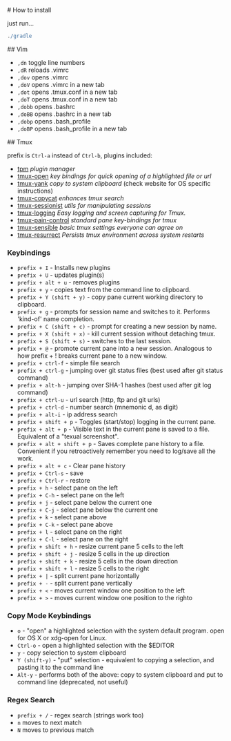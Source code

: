 # How to install

just run...

```.groovy
./gradle
```

## Vim

- `,dn` toggle line numbers
- `,dR` reloads .vimrc
- `,dov` opens .vimrc 
- `,doV` opens .vimrc in a new tab
- `,dot` opens .tmux.conf in a new tab
- `,doT` opens .tmux.conf in a new tab
- `,dobb` opens .bashrc
- `,doBB` opens .bashrc in a new tab
- `,dobp` opens .bash_profile
- `,doBP` opens .bash_profile in a new tab

## Tmux

prefix is `Ctrl-a` instead of `Ctrl-b`, plugins included:

- [tpm](http://github.com/tmux-plugins/tpm) _plugin manager_
- [tmux-open](http://github.com/tmux-plugins/tmux-open) _key bindings for quick opening of a highlighted file or url_
- [tmux-yank](http://github.com/tmux-plugins/tmux-yank) _copy to system clipboard_ (check website for OS specific instructions)
- [tmux-copycat](http://github.com/tmux-plugins/tmux-copycat) _enhances tmux search_
- [tmux-sessionist](http://github.com/tmux-plugins/tmux-sessionist) _utils for manipulating sessions_
- [tmux-logging](http://github.com/tmux-plugins/tmux-logging) _Easy logging and screen capturing for Tmux._
- [tmux-pain-control](http://github.com/tmux-plugins/tmux-pain-control) _standard pane key-bindings for tmux_
- [tmux-sensible](http://github.com/tmux-plugins/tmux-sensible) _basic tmux settings everyone can agree on_
- [tmux-resurrect](http://github.com/tmux-plugins/tmux-resurrect) _Persists tmux environment across system restarts_

### Keybindings

- `prefix + I` - Installs new plugins 
- `prefix + U` - updates plugin(s)
- `prefix + alt + u` - removes plugins
- `prefix + y` - copies text from the command line to clipboard.
- `prefix + Y (shift + y)` - copy pane current working directory to clipboard.
- `prefix + g` - prompts for session name and switches to it. Performs 'kind-of' name completion.
- `prefix + C (shift + c)` - prompt for creating a new session by name.
- `prefix + X (shift + x)` - kill current session without detaching tmux.
- `prefix + S (shift + s)` - switches to the last session.
- `prefix + @` - promote current pane into a new session. Analogous to how prefix + ! breaks current pane to a new window.
- `prefix + ctrl-f` - simple file search
- `prefix + ctrl-g` - jumping over git status files (best used after git status command)
- `prefix + alt-h` - jumping over SHA-1 hashes (best used after git log command)
- `prefix + ctrl-u` - url search (http, ftp and git urls)
- `prefix + ctrl-d` - number search (mnemonic d, as digit)
- `prefix + alt-i` - ip address search
- `prefix + shift + p` - Toggles (start/stop) logging in the current pane.
- `prefix + alt + p` - Visible text in the current pane is saved to a file. Equivalent of a "texual screenshot".
- `prefix + alt + shift + p` - Saves complete pane history to a file. Convenient if you retroactively remember you need to log/save all the work.
- `prefix + alt + c` - Clear pane history
- `prefix + Ctrl-s` - save
- `prefix + Ctrl-r` - restore
- `prefix + h` - select pane on the left
- `prefix + C-h` - select pane on the left
- `prefix + j` - select pane below the current one
- `prefix + C-j` - select pane below the current one
- `prefix + k` - select pane above
- `prefix + C-k` - select pane above
- `prefix + l` - select pane on the right
- `prefix + C-l` - select pane on the right
- `prefix + shift + h` - resize current pane 5 cells to the left
- `prefix + shift + j` - resize 5 cells in the up direction
- `prefix + shift + k` - resize 5 cells in the down direction
- `prefix + shift + l` - resize 5 cells to the right
- `prefix + |` - split current pane horizontally
- `prefix + -` - split current pane vertically
- `prefix + <` - moves current window one position to the left
- `prefix + >` - moves current window one position to the righto


### Copy Mode Keybindings

- `o` - "open" a highlighted selection with the system default program. open for OS X or xdg-open for Linux.
- `Ctrl-o` - open a highlighted selection with the $EDITOR
- `y` - copy selection to system clipboard
- `Y (shift-y)` - "put" selection - equivalent to copying a selection, and pasting it to the command line
- `Alt-y` - performs both of the above: copy to system clipboard and put to command line (deprecated, not useful)

### Regex Search 

- `prefix + /` - regex search (strings work too)
- `n` moves to next match
- `N` moves to previous match
